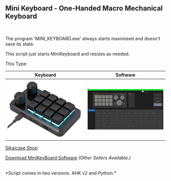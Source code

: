 Mini Keyboard - One-Handed Macro Mechanical Keyboard
---

<br>

The program 'MINI_KEYBOARD.exe' always starts maximised and doesn't save its state.

This script just starts MiniKeyboard and resizes as needed.

This Type:

| Keyboard | Software |
|:--------:|:--------:|
| ![MiniKeyboard](.images/MiniKeyBoard.png)  | ![MiniKeyboard Software](.images/MiniKeyBoard_Software.jpg)  |


[Sikaicase Shop](https://sikaicase.com/products/one-handed-macro-mechanical-keyboard-12-keys-gaming-keyboard-fully-programmable-for-knobs-and-keys-osu-keypad-hotswap-keypad-with-rgb-for-game-editing-ps-12-keys-2-4g-3-layer-black-1?_pos=4&_sid=65ce219e3&_ss=r)


[Download MiniKeyBoard Software](https://sikaicase.com/blogs/support/setting-for-software) *(Other Sellers Available.)*

<br>
*Script comes in two versions. AHK v2 and Python.*

